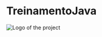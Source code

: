 # TreinamentoJava
![Logo of the project](https://icon-library.com/images/java-icon-image/java-icon-image-12.jpg)

